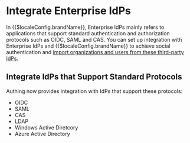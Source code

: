 # Integrate Enterprise IdPs

<LastUpdated/>

In {{$localeConfig.brandName}}, Enterprise IdPs mainly refers to applications that support standard authentication and authorization protocols such as OIDC, SAML and CAS. You can set up integration with Enterprise IdPs and {{$localeConfig.brandName}} to achieve social authentication and [import organizations and users from these third-party IdPs](/guides/org/create-or-import-org/#导入组织机构).

<!--## 连接办公应用

我们支持连接一下企业办公应用：

- <router-link to="/connections/dingtalk-oa/" target="_blank">钉钉</router-link>
- <router-link to="/connections/wechatwork/" target="_blank">企业微信</router-link>
-->

## Integrate IdPs that Support Standard Protocols

Authing now provides integration with IdPs that support these protocols:

- <router-link to="/en/connections/oidc/" target="_blank">OIDC</router-link>
- <router-link to="/en/connections/saml/" target="_blank">SAML</router-link>
- <router-link to="/en/connections/cas/" target="_blank">CAS</router-link>
- <router-link to="/en/connections/ldap/" target="_blank">LDAP</router-link>
- <router-link to="/en/connections/windows-active-directory/" target="_blank">Windows Active Diretcory</router-link>
- <router-link to="/en/connections/azure-active-directory/" target="_blank">Azure Active Directory</router-link>
